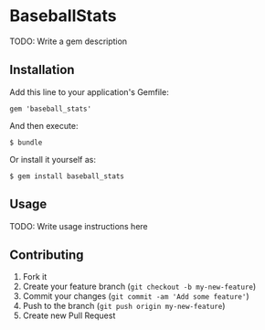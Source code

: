 # BaseballStats

TODO: Write a gem description

## Installation

Add this line to your application's Gemfile:

    gem 'baseball_stats'

And then execute:

    $ bundle

Or install it yourself as:

    $ gem install baseball_stats

## Usage

TODO: Write usage instructions here

## Contributing

1. Fork it
2. Create your feature branch (`git checkout -b my-new-feature`)
3. Commit your changes (`git commit -am 'Add some feature'`)
4. Push to the branch (`git push origin my-new-feature`)
5. Create new Pull Request

